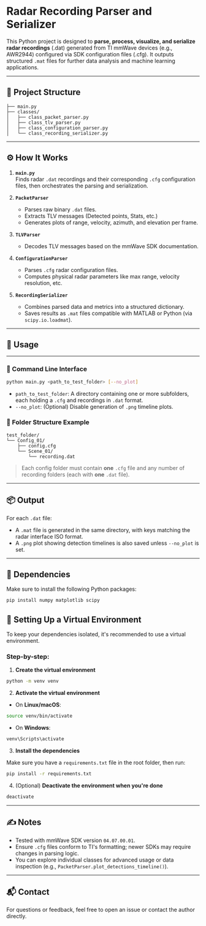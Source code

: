 # Radar Recording Parser and Serializer

This Python project is designed to **parse, process, visualize, and serialize radar recordings** (.dat) generated from TI mmWave devices (e.g., AWR2944) configured via SDK configuration files (.cfg). It outputs structured `.mat` files for further data analysis and machine learning applications.

---

## 📁 Project Structure

```
├── main.py
├── classes/
│   ├── class_packet_parser.py
│   ├── class_tlv_parser.py
│   ├── class_configuration_parser.py
│   └── class_recording_serializer.py
```

---

## ⚙️ How It Works

1. **`main.py`**  
   Finds radar `.dat` recordings and their corresponding `.cfg` configuration files, then orchestrates the parsing and serialization.

2. **`PacketParser`**
   - Parses raw binary `.dat` files.
   - Extracts TLV messages (Detected points, Stats, etc.)
   - Generates plots of range, velocity, azimuth, and elevation per frame.

3. **`TLVParser`**
   - Decodes TLV messages based on the mmWave SDK documentation.

4. **`ConfigurationParser`**
   - Parses `.cfg` radar configuration files.
   - Computes physical radar parameters like max range, velocity resolution, etc.

5. **`RecordingSerializer`**
   - Combines parsed data and metrics into a structured dictionary.
   - Saves results as `.mat` files compatible with MATLAB or Python (via `scipy.io.loadmat`).

---

## 🚀 Usage

---

### 🧪 Command Line Interface

```bash
python main.py <path_to_test_folder> [--no_plot]
```

- `path_to_test_folder`: A directory containing one or more subfolders, each holding a `.cfg` and recordings in `.dat` format.
- `--no_plot`: (Optional) Disable generation of `.png` timeline plots.

### 📂 Folder Structure Example

```
test_folder/
└── Config_01/
    ├── config.cfg
    └── Scene_01/
        └── recording.dat
```

> Each config folder must contain **one** `.cfg` file and any number of recording folders (each with **one** `.dat` file).

---

## 📦 Output

For each `.dat` file:
- A `.mat` file is generated in the same directory, with keys matching the radar interface ISO format.
- A `.png` plot showing detection timelines is also saved unless `--no_plot` is set.

---

## 🧰 Dependencies

Make sure to install the following Python packages:

```bash
pip install numpy matplotlib scipy
```

## 🧪 Setting Up a Virtual Environment

To keep your dependencies isolated, it's recommended to use a virtual environment.

### Step-by-step:

1. **Create the virtual environment**

```bash
python -m venv venv
```

2. **Activate the virtual environment**

- On **Linux/macOS**:

```bash
source venv/bin/activate
```

- On **Windows**:

```bash
venv\Scripts\activate
```

3. **Install the dependencies**

Make sure you have a `requirements.txt` file in the root folder, then run:

```bash
pip install -r requirements.txt
```

4. (Optional) **Deactivate the environment when you're done**

```bash
deactivate
```
---

## ✍️ Notes

- Tested with mmWave SDK version `04.07.00.01`.
- Ensure `.cfg` files conform to TI's formatting; newer SDKs may require changes in parsing logic.
- You can explore individual classes for advanced usage or data inspection (e.g., `PacketParser.plot_detections_timeline()`).

---

## 📬 Contact

For questions or feedback, feel free to open an issue or contact the author directly.
